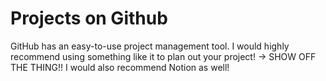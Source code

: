 # Projects on Github

GitHub has an easy-to-use project management tool.
I would highly recommend using something like it to plan out your project!
-> SHOW OFF THE THING!!
I would also recommend Notion as well!

